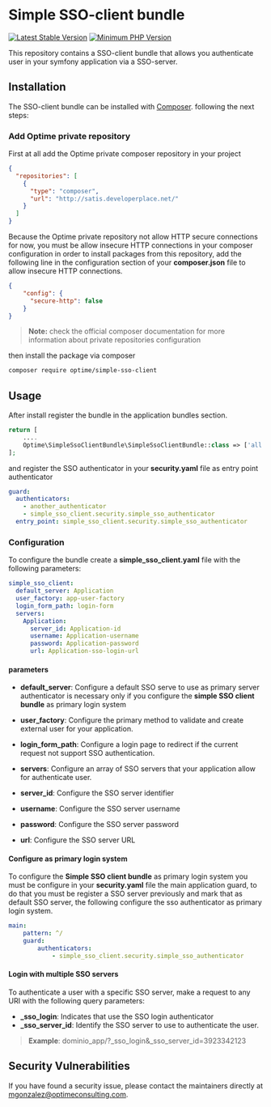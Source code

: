 # Simple SSO-client bundle 

[![Latest Stable Version](http://img.shields.io/badge/Latest%20Stable-1.1.1-green.svg)](http://optgit.optimeconsulting.net:8090/component/optime_sso_client)
[![Minimum PHP Version](https://img.shields.io/badge/php-%3E%3D%205.6-8892BF.svg?style=flat-square)](https://php.net/)

This repository contains a SSO-client bundle that allows you authenticate user in your symfony application via a SSO-server.

## Installation

The SSO-client bundle can be installed with [Composer](https://getcomposer.org/). following the next steps:

### Add Optime private repository 

First at all add the Optime private composer repository in your project
```json
{
  "repositories": [
    {
	  "type": "composer",
	  "url": "http://satis.developerplace.net/"
    }
  ]
}
```
Because the Optime private repository not allow HTTP secure connections for now, you must be allow 
insecure HTTP connections in your composer configuration in order to install packages from this repository, 
add the following line in the configuration section of your **composer.json** file to allow insecure HTTP
connections.

```json
{
    "config": {
      "secure-http": false
    }
}
```
> **Note:** check the official composer documentation for more information about private repositories
configuration

then install the package via composer
```sh
composer require optime/simple-sso-client
```
## Usage

After install register the bundle in the application bundles section.

```php
return [
    ....
    Optime\SimpleSsoClientBundle\SimpleSsoClientBundle::class => ['all' => true]
];
```
and register the SSO authenticator in your **security.yaml** file as entry point authenticator
```yaml
guard:
  authenticators:
    - another_authenticator
    - simple_sso_client.security.simple_sso_authenticator
  entry_point: simple_sso_client.security.simple_sso_authenticator
```

### Configuration

To configure the bundle create a **simple_sso_client.yaml** file with the following parameters:
```yaml
simple_sso_client:
  default_server: Application 
  user_factory: app-user-factory
  login_form_path: login-form
  servers:
    Application:
      server_id: Application-id
      username: Application-username
      password: Application-password
      url: Application-sso-login-url
```
#### parameters

- **default_server**: Configure a default SSO serve to use as primary server authenticator
is necessary only if you configure the **simple SSO client bundle** as primary login system

- **user_factory**: Configure the primary method to validate and create external user
for your application.

- **login_form_path**: Configure a login page to redirect if the current request not support
SSO authentication. 

- **servers**: Configure an array of SSO servers that your application allow for authenticate user.

- **server_id**: Configure the SSO server identifier

- **username**: Configure the SSO server username 

- **password**: Configure the SSO server password

- **url**: Configure the SSO server URL

#### Configure as primary login system

To configure the **Simple SSO client bundle** as primary login system you must be configure in your 
**security.yaml** file the main application guard, to do that you must be register
a SSO server previously and mark that as default SSO server, the following configure the sso authenticator as 
primary login system.
```yaml
main:
    pattern: ^/
    guard:
        authenticators:
            - simple_sso_client.security.simple_sso_authenticator
```
#### Login with multiple SSO servers

To authenticate a user with a specific SSO server, make a request to any URI with 
the following query parameters: 

- **_sso_login**: Indicates that use the SSO login authenticator
- **_sso_server_id**: Identify the SSO server to use to authenticate the user.

>**Example**: dominio_app/?_sso_login&_sso_server_id=3923342123

## Security Vulnerabilities

If you have found a security issue, please contact the maintainers directly at [mgonzalez@optimeconsulting.com](mailto:mgonzalez@optimeconsulting.com).
